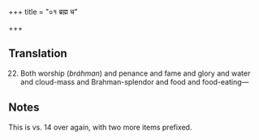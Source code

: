 +++
title = "०१ ब्रह्म च"

+++
## Translation
22. Both worship (*bráhman*) and penance and fame and glory and water  
and cloud-mass and Brahman-splendor and food and food-eating—

## Notes
This is vs. 14 over again, with two more items prefixed.
